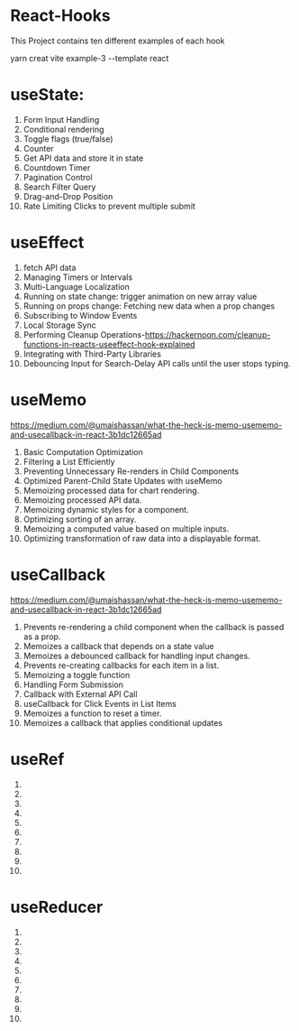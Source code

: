 # React-Hooks
This Project contains ten different examples of each hook

yarn creat vite example-3 --template react

# useState:
1. Form Input Handling
2. Conditional rendering
3. Toggle flags (true/false)
4. Counter
5. Get API data and store it in state
6. Countdown Timer
7. Pagination Control
8. Search Filter Query
9. Drag-and-Drop Position
10. Rate Limiting Clicks to prevent multiple submit

# useEffect
1. fetch API data
2. Managing Timers or Intervals
3. Multi-Language Localization 
4. Running on state change: trigger animation on new array value
5. Running on props change: Fetching new data when a prop changes
6. Subscribing to Window Events
7. Local Storage Sync
8. Performing Cleanup Operations-https://hackernoon.com/cleanup-functions-in-reacts-useeffect-hook-explained
9. Integrating with Third-Party Libraries
10. Debouncing Input for Search-Delay API calls until the user stops typing.

# useMemo
https://medium.com/@umaishassan/what-the-heck-is-memo-usememo-and-usecallback-in-react-3b1dc12665ad
1. Basic Computation Optimization
2. Filtering a List Efficiently
3. Preventing Unnecessary Re-renders in Child Components
4. Optimized Parent-Child State Updates with useMemo
5. Memoizing processed data for chart rendering.
6. Memoizing processed API data.
7. Memoizing dynamic styles for a component.
8. Optimizing sorting of an array.
9. Memoizing a computed value based on multiple inputs.
10. Optimizing transformation of raw data into a displayable format.

# useCallback
https://medium.com/@umaishassan/what-the-heck-is-memo-usememo-and-usecallback-in-react-3b1dc12665ad
1. Prevents re-rendering a child component when the callback is passed as a prop.
2. Memoizes a callback that depends on a state value
3. Memoizes a debounced callback for handling input changes.
4. Prevents re-creating callbacks for each item in a list.
5. Memoizing a toggle function
6. Handling Form Submission
7. Callback with External API Call
8. useCallback for Click Events in List Items
9. Memoizes a function to reset a timer.
10. Memoizes a callback that applies conditional updates

# useRef
1. 
2.
3.
4.
5.
6.
7.
8.
9.
10.

# useReducer
1. 
2.
3.
4.
5.
6.
7.
8.
9.
10.

